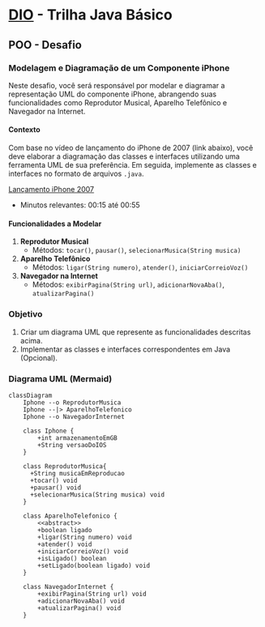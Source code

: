 # [DIO](www.dio.me) - Trilha Java Básico

## POO - Desafio

### Modelagem e Diagramação de um Componente iPhone

Neste desafio, você será responsável por modelar e diagramar a representação UML do componente iPhone, abrangendo suas funcionalidades como Reprodutor Musical, Aparelho Telefônico e Navegador na Internet.

#### Contexto
Com base no vídeo de lançamento do iPhone de 2007 (link abaixo), você deve elaborar a diagramação das classes e interfaces utilizando uma ferramenta UML de sua preferência. Em seguida, implemente as classes e interfaces no formato de arquivos `.java`.

[Lançamento iPhone 2007](https://www.youtube.com/watch?v=9ou608QQRq8)
- Minutos relevantes: 00:15 até 00:55

#### Funcionalidades a Modelar
1. **Reprodutor Musical**
    - Métodos: `tocar()`, `pausar()`, `selecionarMusica(String musica)`
2. **Aparelho Telefônico**
    - Métodos: `ligar(String numero)`, `atender()`, `iniciarCorreioVoz()`
3. **Navegador na Internet**
    - Métodos: `exibirPagina(String url)`, `adicionarNovaAba()`, `atualizarPagina()`

### Objetivo
1. Criar um diagrama UML que represente as funcionalidades descritas acima.
2. Implementar as classes e interfaces correspondentes em Java (Opcional).

### Diagrama UML (Mermaid)
```mermaid
classDiagram
    Iphone --o ReprodutorMusica
    Iphone --|> AparelhoTelefonico
    Iphone --o NavegadorInternet

    class Iphone {
        +int armazenamentoEmGB
        +String versaoDoIOS
    }

    class ReprodutorMusica{
      +String musicaEmReproducao
      +tocar() void
      +pausar() void
      +selecionarMusica(String musica) void
    }

    class AparelhoTelefonico {
        <<abstract>>
        +boolean ligado
        +ligar(String numero) void
        +atender() void
        +iniciarCorreioVoz() void
        +isLigado() boolean
        +setLigado(boolean ligado) void
    }

    class NavegadorInternet {
        +exibirPagina(String url) void
        +adicionarNovaAba() void
        +atualizarPagina() void
    }
```